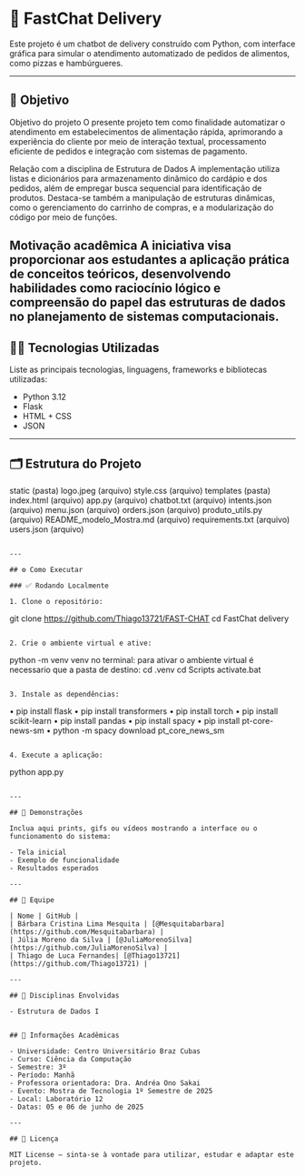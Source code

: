# 🚀 FastChat Delivery

Este projeto é um chatbot de delivery construído com Python, com interface gráfica para simular o atendimento automatizado de pedidos de alimentos, como pizzas e hambúrgueres. 

---

## 🎯 Objetivo

Objetivo do projeto
O presente projeto tem como finalidade automatizar o atendimento em estabelecimentos de alimentação rápida, aprimorando a experiência do cliente por meio de interação textual, processamento eficiente de pedidos e integração com sistemas de pagamento.

Relação com a disciplina de Estrutura de Dados
A implementação utiliza listas e dicionários para armazenamento dinâmico do cardápio e dos pedidos, além de empregar busca sequencial para identificação de produtos. Destaca-se também a manipulação de estruturas dinâmicas, como o gerenciamento do carrinho de compras, e a modularização do código por meio de funções.

Motivação acadêmica
A iniciativa visa proporcionar aos estudantes a aplicação prática de conceitos teóricos, desenvolvendo habilidades como raciocínio lógico e compreensão do papel das estruturas de dados no planejamento de sistemas computacionais.
---

## 👨‍💻 Tecnologias Utilizadas

Liste as principais tecnologias, linguagens, frameworks e bibliotecas utilizadas:

- Python 3.12 
- Flask
- HTML + CSS
- JSON

---

## 🗂️ Estrutura do Projeto

static (pasta)
logo.jpeg (arquivo)
style.css (arquivo)
templates (pasta)
index.html (arquivo)
app.py (arquivo)
chatbot.txt (arquivo)
intents.json (arquivo)
menu.json (arquivo)
orders.json (arquivo)
produto_utils.py (arquivo)
README_modelo_Mostra.md (arquivo)
requirements.txt (arquivo)
users.json (arquivo)
```

---

## ⚙️ Como Executar

### ✅ Rodando Localmente

1. Clone o repositório:

```
git clone https://github.com/Thiago13721/FAST-CHAT
cd FastChat delivery
```

2. Crie o ambiente virtual e ative:

```
python -m venv venv
no terminal: para ativar o ambiente virtual é necessario que a pasta de destino:
cd .venv
cd Scripts
activate.bat
```

3. Instale as dependências:

```
•	pip install flask
•	pip install transformers
•	pip install torch
•	pip install scikit-learn
•	pip install pandas
•	pip install spacy
•	pip install pt-core-news-sm
•	python -m spacy download pt_core_news_sm

```

4. Execute a aplicação:

```
python app.py
```

---

## 📸 Demonstrações

Inclua aqui prints, gifs ou vídeos mostrando a interface ou o funcionamento do sistema:

- Tela inicial
- Exemplo de funcionalidade
- Resultados esperados

---

## 👥 Equipe

| Nome | GitHub |
| Bárbara Cristina Lima Mesquita | [@Mesquitabarbara](https://github.com/Mesquitabarbara) |
| Júlia Moreno da Silva | [@JuliaMorenoSilva](https://github.com/JuliaMorenoSilva) |
| Thiago de Luca Fernandes| [@Thiago13721](https://github.com/Thiago13721) |

---

## 🧠 Disciplinas Envolvidas

- Estrutura de Dados I


## 🏫 Informações Acadêmicas

- Universidade: Centro Universitário Braz Cubas
- Curso: Ciência da Computação
- Semestre: 3º
- Período: Manhã
- Professora orientadora: Dra. Andréa Ono Sakai
- Evento: Mostra de Tecnologia 1º Semestre de 2025
- Local: Laboratório 12
- Datas: 05 e 06 de junho de 2025

---

## 📄 Licença

MIT License — sinta-se à vontade para utilizar, estudar e adaptar este projeto.
